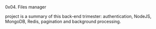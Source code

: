 0x04. Files manager

project is a summary of this back-end trimester: authentication, NodeJS, MongoDB, Redis, pagination and background processing.
